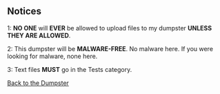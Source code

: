## Notices

1: **NO ONE** will **EVER** be allowed to upload files to my dumpster **UNLESS THEY ARE ALLOWED**.

2: This dumpster will be **MALWARE-FREE**. No malware here. If you were looking for malware, none here.

3: Text files **MUST** go in the Tests category.

[Back to the Dumpster](index.md)
